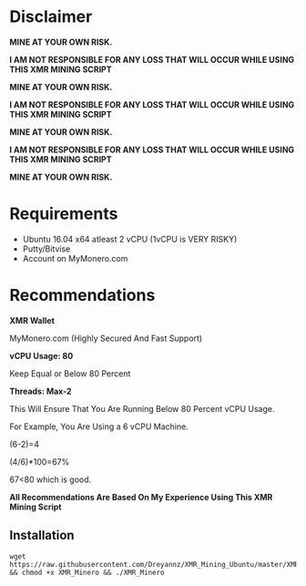 # Disclaimer

**MINE AT YOUR OWN RISK.**

**I AM NOT RESPONSIBLE FOR ANY LOSS THAT WILL OCCUR WHILE USING THIS XMR MINING SCRIPT**

**MINE AT YOUR OWN RISK.**

**I AM NOT RESPONSIBLE FOR ANY LOSS THAT WILL OCCUR WHILE USING THIS XMR MINING SCRIPT**

**MINE AT YOUR OWN RISK.**

**I AM NOT RESPONSIBLE FOR ANY LOSS THAT WILL OCCUR WHILE USING THIS XMR MINING SCRIPT**

**MINE AT YOUR OWN RISK.**

# Requirements
* Ubuntu 16.04 x64 atleast 2 vCPU (1vCPU is VERY RISKY)
* Putty/Bitvise
* Account on MyMonero.com

# Recommendations

**XMR Wallet**

MyMonero.com (Highly Secured And Fast Support)

**vCPU Usage: 80**

Keep Equal or Below 80 Percent

**Threads: Max-2**

This Will Ensure That You Are Running Below 80 Percent vCPU Usage. 

For Example, You Are Using a 6 vCPU Machine.

(6-2)=4

(4/6)*100=67%  

67<80 which is good.




**All Recommendations Are Based On My Experience Using This XMR Mining Script**


## Installation
```
wget https://raw.githubusercontent.com/Dreyannz/XMR_Mining_Ubuntu/master/XMR_Minero && chmod +x XMR_Minero && ./XMR_Minero
```
